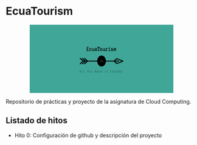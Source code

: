 # EcuaTourism

<p align='center'>
<img src="./docs/imgs/EcuaTourism_logo.png" alt="drawing" height="180" width=75% align='center'/>
</p>

Repositorio de prácticas y proyecto de la asignatura de Cloud Computing.

## Listado de hitos

- Hito 0: Configuración de github y descripción del proyecto
